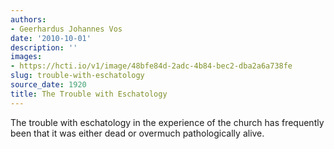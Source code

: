 ```yaml
---
authors:
- Geerhardus Johannes Vos
date: '2010-10-01'
description: ''
images:
- https://hcti.io/v1/image/48bfe84d-2adc-4b84-bec2-dba2a6a738fe
slug: trouble-with-eschatology
source_date: 1920
title: The Trouble with Eschatology
---
```


The trouble with eschatology in the experience of the church has frequently been that it was either dead or overmuch pathologically alive.